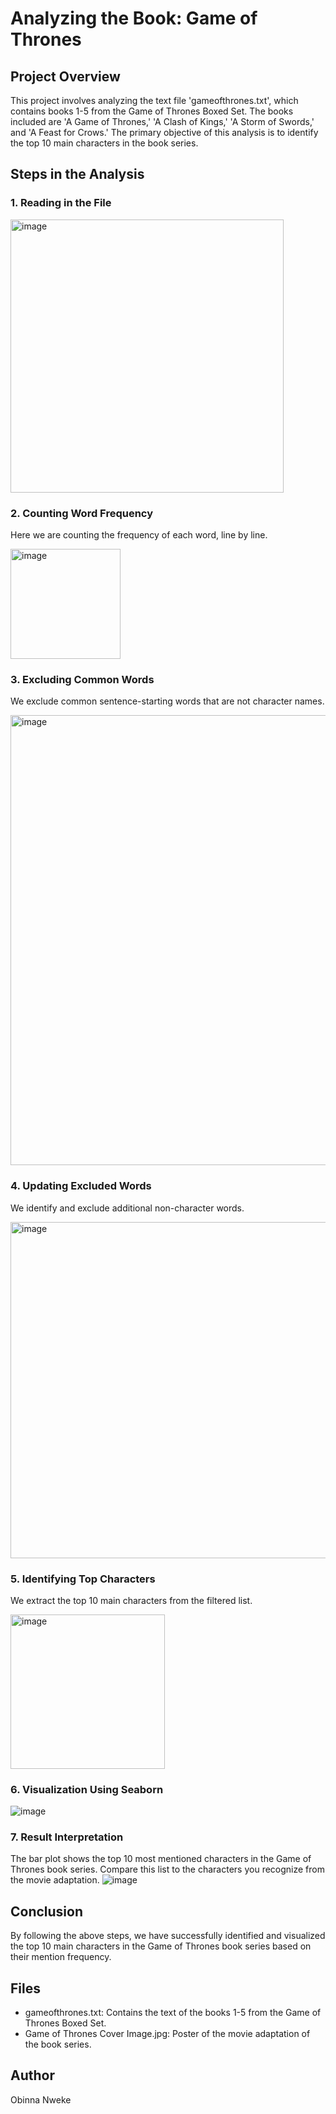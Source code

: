 # Analyzing the Book: Game of Thrones

## Project Overview

This project involves analyzing the text file 'gameofthrones.txt', which contains books 1-5 from the Game of Thrones Boxed Set. The books included are 'A Game of Thrones,' 'A Clash of Kings,' 'A Storm of Swords,' and 'A Feast for Crows.' The primary objective of this analysis is to identify the top 10 main characters in the book series.

## Steps in the Analysis

### 1. Reading in the File

<img width="437" alt="image" src="https://github.com/obinna-nweke/game-of-thrones-analysis/assets/152950827/e1ec98f7-473f-46cb-b618-23db44d63257">

### 2. Counting Word Frequency
Here we are counting the frequency of each word, line by line.

<img width="176" alt="image" src="https://github.com/obinna-nweke/game-of-thrones-analysis/assets/152950827/2325842a-a798-4657-919b-428ca82dfcec">

### 3. Excluding Common Words
We exclude common sentence-starting words that are not character names.

<img width="720" alt="image" src="https://github.com/obinna-nweke/game-of-thrones-analysis/assets/152950827/ae04d5dc-b13d-4056-b788-530620fb6bb8">

### 4. Updating Excluded Words
We identify and exclude additional non-character words.

<img width="538" alt="image" src="https://github.com/obinna-nweke/game-of-thrones-analysis/assets/152950827/55d9a8fc-3be3-40e2-a80e-ac5d5f38c41e">

### 5. Identifying Top Characters
We extract the top 10 main characters from the filtered list.

<img width="247" alt="image" src="https://github.com/obinna-nweke/game-of-thrones-analysis/assets/152950827/3a74c960-ace6-435c-b1c4-e3b8381f8abb">

### 6. Visualization Using Seaborn
![image](https://github.com/obinna-nweke/game-of-thrones-analysis/assets/152950827/fe5d8488-3264-4596-a7a8-8180b5a3bcdf)


### 7. Result Interpretation
The bar plot shows the top 10 most mentioned characters in the Game of Thrones book series. Compare this list to the characters you recognize from the movie adaptation.
![image](https://github.com/obinna-nweke/game-of-thrones-analysis/assets/152950827/a33057f2-aef2-4a7c-8ccf-327da5baa467)


## Conclusion
By following the above steps, we have successfully identified and visualized the top 10 main characters in the Game of Thrones book series based on their mention frequency.

## Files
- gameofthrones.txt: Contains the text of the books 1-5 from the Game of Thrones Boxed Set.
- Game of Thrones Cover Image.jpg: Poster of the movie adaptation of the book series.

## Author
Obinna Nweke
